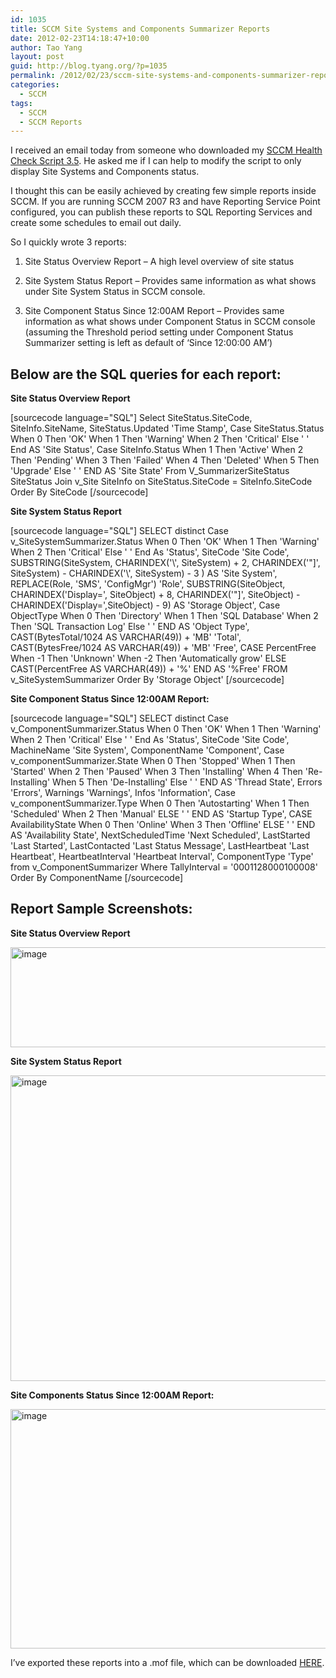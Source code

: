 ```yaml
---
id: 1035
title: SCCM Site Systems and Components Summarizer Reports
date: 2012-02-23T14:18:47+10:00
author: Tao Yang
layout: post
guid: http://blog.tyang.org/?p=1035
permalink: /2012/02/23/sccm-site-systems-and-components-summarizer-reports/
categories:
  - SCCM
tags:
  - SCCM
  - SCCM Reports
---
```

I received an email today from someone who downloaded my <a href="http://blog.tyang.org/2012/01/31/sccm-health-check-script-updated-version-3-5/">SCCM Health Check Script 3.5</a>. He asked me if I can help to modify the script to only display Site Systems and Components status.

I thought this can be easily achieved by creating few simple reports inside SCCM. If you are running SCCM 2007 R3 and have Reporting Service Point configured, you can publish these reports to SQL Reporting Services and create some schedules to email out daily.

So I quickly wrote 3 reports:

1. Site Status Overview Report – A high level overview of site status

2. Site System Status Report – Provides same information as what shows under Site System Status in SCCM console.

3. Site Component Status Since 12:00AM Report – Provides same information as what shows under Component Status in SCCM console (assuming the Threshold period setting under Component Status Summarizer setting is left as default of ‘Since 12:00:00 AM’)
<h2><strong>Below are the SQL queries for each report:</strong></h2>
<strong>Site Status Overview Report</strong>

[sourcecode language="SQL"]
Select
SiteStatus.SiteCode, SiteInfo.SiteName, SiteStatus.Updated 'Time Stamp',
Case SiteStatus.Status
When 0 Then 'OK'
When 1 Then 'Warning'
When 2 Then 'Critical'
Else ' '
End AS 'Site Status',
Case SiteInfo.Status
When 1 Then 'Active'
When 2 Then 'Pending'
When 3 Then 'Failed'
When 4 Then 'Deleted'
When 5 Then 'Upgrade'
Else ' '
END AS 'Site State'
From V_SummarizerSiteStatus SiteStatus Join v_Site SiteInfo on SiteStatus.SiteCode = SiteInfo.SiteCode
Order By SiteCode
[/sourcecode]

<strong>Site System Status Report</strong>

[sourcecode language="SQL"]
SELECT distinct
Case v_SiteSystemSummarizer.Status
When 0 Then 'OK'
When 1 Then 'Warning'
When 2 Then 'Critical'
Else ' '
End As 'Status',
SiteCode 'Site Code',
SUBSTRING(SiteSystem, CHARINDEX('\\', SiteSystem) + 2, CHARINDEX('&quot;]', SiteSystem) - CHARINDEX('\\', SiteSystem) - 3 ) AS 'Site System',
REPLACE(Role, 'SMS', 'ConfigMgr') 'Role',
SUBSTRING(SiteObject, CHARINDEX('Display=', SiteObject) + 8, CHARINDEX('&quot;]', SiteObject) - CHARINDEX('Display=',SiteObject) - 9) AS 'Storage Object',
Case ObjectType
When 0 Then 'Directory'
When 1 Then 'SQL Database'
When 2 Then 'SQL Transaction Log'
Else ' '
END AS 'Object Type',
CAST(BytesTotal/1024 AS VARCHAR(49)) + 'MB' 'Total',
CAST(BytesFree/1024 AS VARCHAR(49)) + 'MB' 'Free',
CASE PercentFree
When -1 Then 'Unknown'
When -2 Then 'Automatically grow'
ELSE CAST(PercentFree AS VARCHAR(49)) + '%'
END AS '%Free'
FROM v_SiteSystemSummarizer
Order By 'Storage Object'
[/sourcecode]

<strong>Site Component Status Since 12:00AM Report:</strong>

[sourcecode language="SQL"]
SELECT distinct
Case v_ComponentSummarizer.Status
When 0 Then 'OK'
When 1 Then 'Warning'
When 2 Then 'Critical'
Else ' '
End As 'Status',
SiteCode 'Site Code',
MachineName 'Site System',
ComponentName 'Component',
Case v_componentSummarizer.State
When 0 Then 'Stopped'
When 1 Then 'Started'
When 2 Then 'Paused'
When 3 Then 'Installing'
When 4 Then 'Re-Installing'
When 5 Then 'De-Installing'
Else ' '
END AS 'Thread State',
Errors 'Errors',
Warnings 'Warnings',
Infos 'Information',
Case v_componentSummarizer.Type
When 0 Then 'Autostarting'
When 1 Then 'Scheduled'
When 2 Then 'Manual'
ELSE ' '
END AS 'Startup Type',
CASE AvailabilityState
When 0 Then 'Online'
When 3 Then 'Offline'
ELSE ' '
END AS 'Availability State',
NextScheduledTime 'Next Scheduled',
LastStarted 'Last Started',
LastContacted 'Last Status Message',
LastHeartbeat 'Last Heartbeat',
HeartbeatInterval 'Heartbeat Interval',
ComponentType 'Type'
from v_ComponentSummarizer
Where TallyInterval = '0001128000100008'
Order By ComponentName
[/sourcecode]
<h2>Report Sample Screenshots:</h2>
<strong>Site Status Overview Report</strong>

<a href="http://blog.tyang.org/wp-content/uploads/2012/02/image10.png"><img style="background-image: none; padding-left: 0px; padding-right: 0px; display: inline; padding-top: 0px; border: 0px;" title="image" src="http://blog.tyang.org/wp-content/uploads/2012/02/image_thumb10.png" alt="image" width="580" height="160" border="0" /></a>

<strong>Site System Status Report</strong>

<a href="http://blog.tyang.org/wp-content/uploads/2012/02/image11.png"><img style="background-image: none; padding-left: 0px; padding-right: 0px; display: inline; padding-top: 0px; border: 0px;" title="image" src="http://blog.tyang.org/wp-content/uploads/2012/02/image_thumb11.png" alt="image" width="580" height="489" border="0" /></a>

<strong>Site Components Status Since 12:00AM Report:</strong>

<a href="http://blog.tyang.org/wp-content/uploads/2012/02/image12.png"><img style="background-image: none; padding-left: 0px; padding-right: 0px; display: inline; padding-top: 0px; border: 0px;" title="image" src="http://blog.tyang.org/wp-content/uploads/2012/02/image_thumb12.png" alt="image" width="580" height="383" border="0" /></a>

I’ve exported these reports into a .mof file, which can be downloaded <a title="Site Reports" href="http://blog.tyang.org/wp-content/uploads/2012/02/SiteReports.zip">HERE</a>.